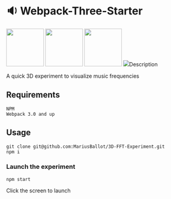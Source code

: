 # :sound: Webpack-Three-Starter

<img src="https://raw.githubusercontent.com/webpack/media/master/logo/icon-square-big.png" width="100">
<img src="https://upload.wikimedia.org/wikipedia/commons/thumb/d/db/Npm-logo.svg/1280px-Npm-logo.svg.png" width="100">
<img src="https://developers.cloudflare.com/logos/threejs.svg" width="100">
<img src="https://github.com/MariusBallot/3D-FFT-Experiment/blob/master/src/assets/thumbnail.jpg

## Description

A quick 3D experiment to visualize music frequencies

## Requirements

```
NPM
Webpack 3.0 and up
```

## Usage

```
git clone git@github.com:MariusBallot/3D-FFT-Experiment.git
npm i
```

### Launch the experiment

```
npm start
```

Click the screen to launch
